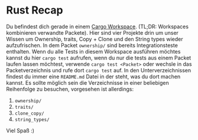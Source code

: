 # Rust Recap

Du befindest dich gerade in einem [Cargo Workspace](https://doc.rust-lang.org/book/ch14-03-cargo-workspaces.html). (TL;DR: Workspaces kombinieren verwandte Packete). Hier sind vier Projekte drin um unser Wissen um Ownership, traits, Copy + Clone und den String types wieder aufzufrischen.
In dem Packet `ownership/` sind bereits Integrationsteste enthalten.
Wenn du alle Tests in diesem Workspace ausführen möchtes kannst du hier `cargo test` aufrufen,
wenn du nur die tests aus einem Packet laufen lassen möchtest,
verwende `cargo test <Packet>` oder wechsle in das Packetverzeichnis und rufe dort `cargo test` auf.
In den Unterverzeichnissen findest du immer eine `README.md` Datei in der steht, was du dort machen kannst.
Es sollte möglich sein die Verzeichnisse in einer beliebigen Reihenfolge zu besuchen, vorgesehen ist allerdings:

1. `ownership/`
2. `traits/`
3. `clone_copy/`
4. `string_types/`

Viel Spaß :)
